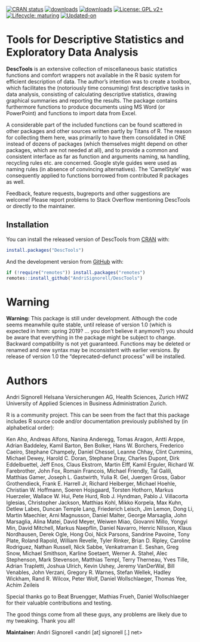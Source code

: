 
<!-- README.md is generated from README.Rmd. Please edit that file -->

<!-- badges: start -->

[![CRAN
status](https://www.r-pkg.org/badges/version-last-release/DescTools)](https://CRAN.R-project.org/package=DescTools)
[![downloads](https://cranlogs.r-pkg.org/badges/grand-total/DescTools)](https://CRAN.R-project.org/package=DescTools)
[![downloads](http://cranlogs.r-pkg.org/badges/last-week/DescTools)](https://CRAN.R-project.org/package=DescTools)
[![License: GPL
v2+](https://img.shields.io/badge/License-GPL%20v2+-blue.svg)](https://www.gnu.org/licenses/old-licenses/gpl-2.0.en.html)
[![Lifecycle:
maturing](https://img.shields.io/badge/lifecycle-maturing-blue.svg)](https://www.tidyverse.org/lifecycle/#maturing)
[![Updated-on](https://img.shields.io/badge/Updated%20on-2020--04--21-yellowgreen.svg)](/commits/master)

<!-- badges: end -->

# Tools for Descriptive Statistics and Exploratory Data Analysis

**DescTools** is an extensive collection of miscellaneous basic
statistics functions and comfort wrappers not available in the R basic
system for efficient description of data. The author’s intention was to
create a toolbox, which facilitates the (notoriously time consuming)
first descriptive tasks in data analysis, consisting of calculating
descriptive statistics, drawing graphical summaries and reporting the
results. The package contains furthermore functions to produce documents
using MS Word (or PowerPoint) and functions to import data from Excel. 

A considerable part of the included functions can be found scattered in
other packages and other sources written partly by Titans of R. The
reason for collecting them here, was primarily to have them consolidated
in ONE instead of dozens of packages (which themselves might depend on
other packages, which are not needed at all), and to provide a common
and consistent interface as far as function and arguments naming, `NA`
handling, recycling rules etc. are concerned. Google style guides were
used as naming rules (in absence of convincing alternatives). The
‘CamelStyle’ was consequently applied to functions borrowed from
contributed R packages as well. 

Feedback, feature requests, bugreports and other suggestions are
welcome\! Please report problems to Stack Overflow mentioning DescTools
or directly to the maintainer.

## Installation

You can install the released version of DescTools from
[CRAN](https://CRAN.R-project.org) with:

``` r
install.packages("DescTools")
```

And the development version from [GitHub](https://github.com/) with:

``` r
if (!require("remotes")) install.packages("remotes")
remotes::install_github("AndriSignorell/DescTools")
```

<!--
# A list of the functions in the package

A grouped list of the functions in the package.


## Operators, calculus, transformations

------------------------------------ --------------------------------------------------------------------------------------
[%()%]                               \tab Between operators determine if a value lies within a range[a,b] 

[%)(%]                               \tab Outside operators: \%)(\%, \%](\%, \%)[\%, \%][\% 

[%nin%]                              \tab "not in" operator 

[%overlaps%]                         \tab Do two collections have common elements? 

[%like%],[%like any%]                \tab Simple operator to search for a specified pattern 

[%^%]                                \tab Powers of matrices 

[Interval]                           \tab The number of days of the overlapping part 
                                     \tab of two date periods 

[AUC]                                \tab Area under the curve 

[Primes]                             \tab Find all primes less than n 

[Factorize]                          \tab Prime factorization of integers 

[Divisors]                           \tab All divisors of an integer 

[GCD]                                \tab Greatest common divisor 

[LCM]                                \tab Least common multiple 

[Permn]                              \tab Determine all possible permutations of a set 

[Fibonacci]                          \tab Generates single Fibonacci numbers or a Fibonacci sequence 

[DigitSum]                           \tab Digit sum of a number 

[Frac]                               \tab Return the fractional part of a numeric value 

[Ndec]                               \tab Count decimal places of a number 

[MaxDigits]                          \tab Maximum used digits for a vector of numbers 

[Prec]                               \tab Precision of a number 

[BoxCox],[BoxCoxInv]                 \tab Box Cox transformation and its inverse transformation 

[BoxCoxLambda]                       \tab Return the optimal lambda for a BoxCox transformation 

[LogSt],[LogStInv]                   \tab Calculate started logarithmic transformation and it's inverse 

[Logit],[LogitInv]                   \tab Generalized logit and inverse logit function 

[LinScale]                           \tab Simple linear scaling of a vector x 

[Winsorize]                          \tab Data cleaning by winsorization 

[Trim]                               \tab Trim data by omitting outlying observations 

[CutQ]                               \tab Cut a numeric variable into quartiles or other quantiles 

[Recode]                             \tab Recode a factor with altered levels 

[Rename]                             \tab Change name(s) of a named object 

[Sort]                               \tab Sort extension for matrices and data.frames 

[SortMixed],[OrderMixed]             \tab Mixed sort order 

[DenseRank]                          \tab Calculate ranks in consecutive order (no ties) 

[PercentRank]                        \tab Calculate the percent rank 

[RoundTo]                            \tab Round to a multiple 

[Large],[Small]                      \tab Returns the kth largest, resp. smallest values 

[HighLow]                            \tab Combines `Large` and `Small`. 

[Rev]                                \tab Reverses the order of rows and/or columns of a matrix or a data.frame 

[Untable]                            \tab Recreates original list based on a n-dimensional frequency table 

[CollapseTable]                      \tab Collapse some rows/columns in a table. 

[Dummy]                              \tab Generate dummy codes for a factor 

[FisherZ],[FisherZInv]               \tab Fisher's z-transformation and its inverse 

[Midx]                               \tab Calculate sequentially the midpoints of the elements of a vector 

[Unwhich]                            \tab Inverse function to[which()], create a logical vector/matrix from indices 

[Vigenere]                           \tab Implements a Vigenere cypher, both encryption and decryption 

[BinTree],[PlotBinTree]              \tab Create and plot a binary tree structure with a given length 
------------------------------------ --------------------------------------------------------------------------------------
  

## Information and manipulation functions

------------------------------------ --------------------------------------------------------------------------------------
[AllDuplicated]                      \tab Find all values involved in ties 

[Closest]                            \tab Return the value in a vector being closest to a given one 

[Coalesce]                           \tab Return the first value in a vector not being `NA` 

[ZeroIfNA],[NAIfZero]                \tab Replace NAs by 0, resp. vice versa 

[Impute]                             \tab Replace NAs by the median or another value 

[LOCF]                               \tab Imputation of datapoints following the "last observation 
                                     \tab carried forward" rule 

[CombN]                              \tab Returns the number of subsets out of a list of elements 

[CombSet]                            \tab Generates all possible subsets out of a list of elements 

[CombPairs]                          \tab Generates all pairs out of one or two sets of elements 

[SampleTwins]                        \tab Create sample using stratifying groups 

[RndPairs]                           \tab Create pairs of correlated random numbers 

[RndWord]                            \tab Produce random combinations of characters 

[IsNumeric]                          \tab Check a vector for being numeric, zero Or a whole number 

[IsWhole]                            \tab Is x a whole number? 

[IsDichotomous]                      \tab Check if x contains exactly 2 values 

[IsOdd]                              \tab Is x even or odd? 

[IsPrime]                            \tab Is x a prime number? 

[IsZero]                             \tab Is numeric(x) == 0, say x < machine.eps? 

[IsEuclid]                           \tab Check if a distance matrix is euclidean 

[Label],[Unit]                       \tab Get or set the `label`, resp. `unit`, attribute of an object 

[Abind]                              \tab Bind matrices to n-dimensional arrays 

[Append]                             \tab Append elements to several classes of objects 

[VecRot],[VecShift]                  \tab Shift the elements of a vector in a circular mode to the right 
                                     \tab or to the left by n characters.  

[Clockwise]                          \tab Transform angles from counter clock into clockwise mode 

[split.formula]                      \tab A formula interface for the base function split 

[reorder.factor]                     \tab Reorder the levels of a factor 

[ToLong],[ToWide]                    \tab Simple reshaping of a vector 

[SetNames]                           \tab Set the names, rownames or columnnames in an object and return it 

[Some]                               \tab Return some randomly chosen elements of an object 

[SplitAt]                            \tab Split a vector into several pieces at given positions 

[SplitPath]                          \tab Split a path string in drive, path, filename 

[Str]                                \tab Compactly display the structure of any R object 

[TextToTable]                        \tab Converts a string to a table 
------------------------------------ --------------------------------------------------------------------------------------
  

## String functions

------------------------------------ --------------------------------------------------------------------------------------
[StrCountW]                          \tab Count the words in a string 

[StrTrim]                            \tab Delete white spaces from a string 

[StrTrunc]                           \tab Truncate string on a given length and add ellipses if it really 
                                     \tab was truncated 

[StrLeft],[StrRight]                 \tab Returns the left/right part or the a string. 

[StrAlign]                           \tab Align strings to the left/right/center or to a given character 

[StrAbbr]                            \tab Abbreviates a string 

[StrCap]                             \tab Capitalize the first letter of a string 

[StrPad]                             \tab Fill a string with defined characters to fit a given length 

[StrRev]                             \tab Reverse a string 

[StrChop]                            \tab Split a string by a fixed number of characters. 

[StrExtract]                         \tab Extract a part of a string, defined as regular expression. 

[StrVal]                             \tab Extract numeric values from a string 

[StrIsNumeric]                       \tab Check whether a string does only contain numeric data 

[StrPos]                             \tab Find position of first occurrence of a string in another one 

[StrDist]                            \tab Compute Levenshtein or Hamming distance between strings 

[FixToTable]                         \tab Create table out of a running text, by using columns of spaces as delimiter 
------------------------------------ --------------------------------------------------------------------------------------
  

## Conversion functions

------------------------------------ --------------------------------------------------------------------------------------
[AscToChar],[CharToAsc]              \tab Converts ASCII codes to characters and vice versa 

[DecToBin],[BinToDec]                \tab Converts numbers from binmode to decimal and vice versa 

[DecToHex],[HexToDec]                \tab Converts numbers from hexmode to decimal and vice versa 

[DecToOct],[OctToDec]                \tab Converts numbers from octmode to decimal and vice versa 

[DegToRad],[RadToDeg]                \tab Convert degrees to radians and vice versa 

[CartToPol],[PolToCart]              \tab Transform cartesian to polar coordinates and vice versa 

[CartToSph],[SphToCart]              \tab Transform cartesian to spherical coordinates and vice versa 

[RomanToInt]                         \tab Convert roman numerals to integers 

[RgbToLong],[LongToRgb]              \tab Convert a rgb color to a long number and vice versa 

[ColToGray],[ColToGrey]              \tab Convert colors to gcrey/grayscale 

[ColToHex],[HexToCol]                \tab Convert a color into hex string 

[HexToRgb]                           \tab Convert a hexnumber to an RGB-color 

[ColToHsv]                           \tab R color to HSV conversion 

[ColToRgb],[RgbToCol]                \tab Color to RGB conversion and back 

[ConvUnit]                           \tab Return the most common unit conversions 

------------------------------------ --------------------------------------------------------------------------------------
  

## Colors

------------------------------------ --------------------------------------------------------------------------------------
[SetAlpha]                           \tab Add transperancy (alpha channel) to a color.  

[ColorLegend]                        \tab Add a color legend to a plot 

[FindColor]                          \tab Get color on a defined color range 

[MixColor]                           \tab Get the mix of two colors 

[TextContrastColor]                  \tab Choose textcolor depending on background color 

[Pal]                                \tab Some custom color palettes 

------------------------------------ --------------------------------------------------------------------------------------
  

## Plots (low level)

------------------------------------ --------------------------------------------------------------------------------------
[Canvas]                             \tab Canvas for geometric plotting 

[Mar]                                \tab Set margins more comfortably.  

[Asp]                                \tab Return aspect ratio of the current plot 

[LineToUser]                         \tab Convert line coordinates to user coordinates 

[lines.loess]                        \tab Add a loess smoother and its CIs to an existing plot 

[lines.lm]                           \tab Add the prediction of linear model and its CIs to a plot 

[lines.smooth.spline]                \tab Add the prediction of a smooth.spline and its CIs to a plot 

[BubbleLegend]                       \tab Add a legend for bubbles to a bubble plot 

[TitleRect]                          \tab Add a main title to a plot surrounded by a rectangular box 

[BarText]                            \tab Add the value labels to a barplot 

[ErrBars]                            \tab Add horizontal or vertical error bars to an existing plot 

[DrawArc],[DrawRegPolygon]           \tab Draw elliptic, circular arc(s) or regular polygon(s) 

[DrawCircle],[DrawEllipse]           \tab Draw a circle, a circle annulus or a sector or an annulus 

[DrawBezier]                         \tab Draw a Bezier curve 

[DrawBand]                           \tab Draw confidence band 

[BoxedText]                          \tab Add text surrounded by a box to a plot 

[Rotate]                             \tab Rotate a geometric structure 

[SpreadOut]                          \tab Spread out a vector of numbers so that there is a minimum 
                                     \tab interval between any two elements. This can be used 
                                     \tab to place textlabels in a plot so that they do not overlap. 

[IdentifyA]                          \tab Helps identifying all the points in a specific area.  

[identify.formula]                   \tab Formula interface for[identify()].  

[PtInPoly]                           \tab Identify all the points within a polygon. 

[ConnLines]                          \tab Calculate and insert connecting lines in a barplot 

[AxisBreak]                          \tab Place a break mark on an axis 

[Shade]                              \tab Produce a shaded curve 

[Stamp]                              \tab Stamp the current plot with Date/Time/Directory or any other expression 
------------------------------------ --------------------------------------------------------------------------------------
  

## Plots (high level) 

------------------------------------ --------------------------------------------------------------------------------------
[PlotACF],[PlotGACF]                 \tab Create a combined plot of a time series including its 
                                     \tab autocorrelation and partial autocorrelation 

[PlotMonth]                          \tab Plot seasonal effects of a univariate time series 

[PlotArea]                           \tab Create an area plot 

[PlotBag]                            \tab Create a two-dimensional boxplot 

[PlotBagPairs]                       \tab Produce pairwise 2-dimensional boxplots (bagplot) 

[PlotBubble]                         \tab Draw a bubble plot 

[PlotCandlestick]                    \tab Plot candlestick chart 

[PlotCirc]                           \tab Create a circular plot 

[PlotCorr]                           \tab Plot a correlation matrix 

[PlotDot]                            \tab Plot a dotchart with confidence intervals 

[PlotFaces]                          \tab Produce a plot of Chernoff faces 

[PlotFdist]                          \tab Frequency distribution plot, combination of histogram, 
                                     \tab boxplot and ecdf.plot 

[PlotMarDens]                        \tab Scatterplot with marginal densities 

[PlotMultiDens]                      \tab Plot multiple density curves 

[PlotPolar]                          \tab Plot values on a circular grid 

[PlotFun]                            \tab Plot mathematical expression or a function 

[PolarGrid]                          \tab Plot a grid in polar coordinates 

[PlotPyramid]                        \tab Pyramid plot (back-back histogram) 

[PlotTreemap]                        \tab Plot of a treemap. 

[PlotVenn]                           \tab Plot a Venn diagram 

[PlotViolin]                         \tab Plot violins instead of boxplots 

[PlotQQ]                             \tab QQ-plot for an optional distribution 

[PlotWeb]                            \tab Create a web plot 

[PlotTernary]                        \tab Create a triangle or ternary plot 

[PlotMiss]                           \tab Plot missing values 

[PlotDev]                            \tab Simple convenience wrapper for producing TIF-Files 

[PlotECDF]                           \tab Plot empirical cumulative distribution function 

[PlotLinesA]                         \tab Plot the columns of one matrix against the columns of another 

[PlotLog]                            \tab Create a plot with logarithmic axis and log grid 

[PlotMosaic]                         \tab Plots a mosaic describing a contingency table in array form 

------------------------------------ --------------------------------------------------------------------------------------
  

## Distributions

------------------------------------ --------------------------------------------------------------------------------------
 _Benf                               \tab Benford distribution, including[qBenf],[dBenf],[rBenf] 

 _ExtrVal                            \tab Extreme value distribution ([dExtrVal]) 

 _Frechet                            \tab Frechet distribution ([dFrechet]) 

 _GenExtrVal                         \tab Generalized Extreme Value Distribution ([dGenExtrVal]) 

 _GenPareto                          \tab Generalized Pareto Distribution ([dGenPareto]) 

 _Gompertz                           \tab Gompertz distribution ([dGompertz]) 

 _Gumbel                             \tab Gumbel distribution ([dGumbel]) 

 _NegWeibull                         \tab Negative Weibull distribution ([dNegWeibull]) 

 _Order                              \tab Distributions of Order Statistics ([dOrder]) 

 _RevGumbel                          \tab Reverse Gumbel distribution ([dRevGumbel]), 

 _RevGumbelExp                       \tab Expontial reverse Gumbel distribution (quantile only) 

 _RevWeibull                         \tab Reverse Weibull distribution ([dRevWeibull]) 
------------------------------------ --------------------------------------------------------------------------------------
  

## Statistics

------------------------------------ --------------------------------------------------------------------------------------
[Freq]                               \tab Univariate frequency table 

[PercTable]                          \tab Bivariate percentage table 

[Margins]                            \tab (Extended) margin tables of a table 

[ExpFreq]                            \tab Expected frequencies of a n-dimensional table 

[Mode]                               \tab Mode, the most frequent value 

[Gmean],[Gsd]                        \tab Geometric mean and geometric standard deviation 

[Hmean]                              \tab Harmonic Mean 

[Median]                             \tab Extended median function supporting weights and ordered factors 

[HuberM],[TukeyBiweight]             \tab Huber M-estimator of location and Tukey's biweight robust mean 

[HodgesLehmann]                      \tab the Hodges-Lehmann estimator 

[HoeffD]                             \tab Hoeffding's D statistic 

[MeanSE]                             \tab Standard error of mean 

[MeanCI],[MedianCI]                  \tab Confidence interval for the mean and median 

[MeanDiffCI]                         \tab Confidence interval for the difference of two means 

[MoveAvg]                            \tab Moving average 

[MeanAD]                             \tab Mean absolute deviation 

[VarCI]                              \tab Confidence interval for the variance 

[CoefVar]                            \tab Coefficient of variation and its confidence interval 

[RobScale]                           \tab Robust data standardization 

[Range]                              \tab (Robust) range 

[BinomCI],[MultinomCI]               \tab Confidence intervals for binomial and multinomial proportions 

[BinomDiffCI]                        \tab Calculate confidence interval for a risk difference 

[BinomRatioCI]                       \tab Calculate confidence interval for the ratio of binomial proportions.  

[PoissonCI]                          \tab Confidence interval for a Poisson lambda 

[Skew],[Kurt]                        \tab Skewness and kurtosis 

[YuleQ],[YuleY]                      \tab Yule's Q and Yule's Y 

[TschuprowT]                         \tab Tschuprow's T 

[Phi],[ContCoef],[CramerV]           \tab Phi, Pearson's Contingency Coefficient and Cramer's V 

[GoodmanKruskalGamma]                \tab Goodman Kruskal's gamma 

[KendallTauA]                        \tab Kendall's tau-a 

[KendallTauB]                        \tab Kendall's tau-b 

[StuartTauC]                         \tab Stuart's tau-c 

[SomersDelta]                        \tab Somers' delta 

[Lambda]                             \tab Goodman Kruskal's lambda 

[GoodmanKruskalTau]                  \tab Goodman Kruskal's tau 

[UncertCoef]                         \tab Uncertainty coefficient 

[Entropy],[MutInf]                   \tab Shannon's entropy, mutual information 

[DivCoef],[DivCoefMax]               \tab Rao's diversity coefficient ("quadratic entropy") 

[TheilU]                             \tab Theil's U1 and U2 coefficient 

[Assocs]                             \tab Combines the association measures above.  

[OddsRatio],[RelRisk]                \tab Odds ratio and relative risk 

[ORToRelRisk]                        \tab Transform odds ratio to relative risk 

[CohenKappa],[KappaM]                \tab Cohen's Kappa, weighted Kappa and Kappa for 
                                     \tab more than 2 raters 

[CronbachAlpha]                      \tab Cronbach's alpha 

[ICC]                                \tab Intraclass correlations 

[KrippAlpha]                         \tab Return Kripp's alpha coefficient 

[KendallW]                           \tab Compute the Kendall coefficient of concordance 

[Lc]                                 \tab Calculate and plot Lorenz curve 

[Gini],[Atkinson]                    \tab Gini- and Atkinson coefficient 

[Herfindahl],[Rosenbluth]            \tab Herfindahl- and Rosenbluth coefficient 

[GiniSimpson]                        \tab Compute Gini-Simpson Coefficient 

[CorCI]                              \tab Confidence interval for Pearson's correlation coefficient 

[CorPart]                            \tab Find the correlations for a set x of variables with set y removed 

[CorPolychor]                        \tab Polychoric correlation coefficient 

[SpearmanRho]                        \tab Spearman rank correlation and its confidence intervals 

[ConDisPairs]                        \tab Return concordant and discordant pairs of two vectors 

[FindCorr]                           \tab Determine highly correlated variables 

[CohenD]                             \tab Cohen's Effect Size 

[EtaSq]                              \tab Effect size calculations for ANOVAs 

[Contrasts]                          \tab Generate pairwise contrasts for using in a post-hoc test 

[Strata]                             \tab Stratified sampling with equal/unequal probabilities 

[Outlier]                            \tab Outliers following Tukey's boxplot definition 

[LOF]                                \tab Local outlier factor 

[BrierScore]                         \tab Brier score, assessing the quality of predictions of binary events 

[Cstat]                              \tab C statistic, equivalent to the area under the ROC curve) 

[CCC]                                \tab Lin's concordance correlation coef for agreement on a continuous measure 

[MAE]                                \tab Mean absolute error 

[MAPE],[SMAPE]                       \tab Mean absolute and symmetric mean absolute percentage error 

[MSE],[RMSE]                         \tab Mean squared error and root mean squared error 

[NMAE],[NMSE]                        \tab Normalized mean absolute and mean squared error 

[Conf]                               \tab Confusion matrix, a cross-tabulation of observed and predicted classes 
                                     \tab with associated statistics 

[Sens],[Spec]                        \tab Sensitivity and specificity 

[PseudoR2]                           \tab Variants of pseudo R squared statistics: McFadden, Aldrich-Nelson, 
                                     \tab Nagelkerke, CoxSnell, Effron, McKelvey-Zavoina, Tjur 

[Mean],[SD],[Var]                    \tab Variants of base statistics, allowing to define weights: Mean, 

[Quantile],[MAD],[Cor]               \tab standard deviation, variance, quantile, mad, correlation 

[VIF],[StdCoef]                      \tab Variance inflation factors and standardised coefficents for linear models 
------------------------------------ --------------------------------------------------------------------------------------

## Tests
------------------------------------ --------------------------------------------------------------------------------------
[SignTest]                           \tab Signtest to test whether two groups are equally sized 

[ZTest]                              \tab Z--test for known population variance 

[TTestA]                             \tab Student's t-test based on sample statistics 

[JonckheereTerpstraTest]             \tab Jonckheere-Terpstra trend test for medians 

[PageTest]                           \tab Page test for ordered alternatives 

[CochranQTest]                       \tab Cochran's Q-test to find differences in matched sets 
                                     \tab of three or more frequencies or proportions. 

[VarTest]                            \tab ChiSquare test for one variance and F test for two variances 

[SiegelTukeyTest]                    \tab Siegel-Tukey test for equality in variability 

[SiegelTukeyRank]                    \tab Calculate Siegel-Tukey's ranks (auxiliary function) 

[LeveneTest]                         \tab Levene's test for homogeneity of variance 

[MosesTest]                          \tab Moses Test of extreme reactions 

[RunsTest]                           \tab Runs test for detecting non-randomness 

[DurbinWatsonTest]                   \tab Durbin-Watson test for autocorrelation 

[BartelsRankTest]                    \tab Bartels rank test for randomness 

[JarqueBeraTest]                     \tab Jarque-Bera Test for normality 

[AndersonDarlingTest]                \tab Anderson-Darling test for normality 

[CramerVonMisesTest]                 \tab Cramer-von Mises test for normality 

[LillieTest]                         \tab Lilliefors (Kolmogorov-Smirnov) test for normality 

[PearsonTest]                        \tab Pearson chi-square test for normality 

[ShapiroFranciaTest]                 \tab Shapiro-Francia test for normality 

[MHChisqTest]                        \tab Mantel-Haenszel Chisquare test 

[StuartMaxwellTest]                  \tab Stuart-Maxwell marginal homogeneity test 

[LehmacherTest]                      \tab Lehmacher marginal homogeneity test 

[CochranArmitageTest]                \tab Cochran-Armitage test for trend in binomial proportions 

[BreslowDayTest],[WoolfTest]         \tab Test for homogeneity on 2x2xk tables over strata 

[PostHocTest]                        \tab Post hoc tests by Scheffe, LSD, Tukey for a aov-object 

[ScheffeTest]                        \tab Multiple comparisons Scheffe test 

[DunnTest]                           \tab Dunn's test of multiple comparisons 

[DunnettTest]                        \tab Dunnett's test of multiple comparisons 

[ConoverTest]                        \tab Conover's test of multiple comparisons (following a kruskal test) 

[NemenyiTest]                        \tab Nemenyi's test of multiple comparisons 

[HotellingsT2Test]                   \tab Hotelling's T2 test for the one and two sample case 

[YuenTTest]                          \tab Yuen's robust t-Test with trimmed means and winsorized variances 

[BarnardTest]                        \tab Barnard's test for 2x2 tables 

[BreuschGodfreyTest]                 \tab Breusch-Godfrey test for higher-order serial correlation. 

[GTest]                              \tab Chi-squared contingency table test and goodness-of-fit test 

[HosmerLemeshowTest]                 \tab Hosmer-Lemeshow goodness of fit tests 

[VonNeumannTest]                     \tab Von Neumann's successive difference test 
------------------------------------ --------------------------------------------------------------------------------------
  

## Date functions
------------------------------------ --------------------------------------------------------------------------------------
[day.name],[day.abb]                 \tab Defined names of the days 

[AddMonths],[AddMonthsYM]            \tab Add a number of months to a given date 

[IsDate]                             \tab Check whether x is a date object 

[IsWeekend]                          \tab Check whether x falls on a weekend 

[IsLeapYear]                         \tab Check whether x is a leap year 

[LastDayOfMonth]                     \tab Return the last day of the month of the date x 

[DiffDays360]                        \tab Calculate the difference of two dates using the 360-days system 

[Date]                               \tab Create a date from numeric representation of year, month, day 

[Day],[Month],[Year]                 \tab Extract part of a date 

[Hour],[Minute],[Second]             \tab Extract part of time 

[Week],[Weekday]                     \tab Returns ISO week and weekday of a date 

[Quarter]                            \tab Quarter of a date 

[Timezone]                           \tab Timezone of a POSIXct/POSIXlt date 

[YearDay],[YearMonth]                \tab The day in the year of a date 

[Now],[Today]                        \tab Get current date or date-time 

[HmsToSec],[SecToHms]                \tab Convert `h:m:s` times to seconds and vice versa 

[Overlap]                            \tab Determine if and how extensively two date ranges overlap 

[Zodiac]                             \tab The zodiac sign of a date :-) 
------------------------------------ --------------------------------------------------------------------------------------
  

## Finance functions
------------------------------------ --------------------------------------------------------------------------------------
[OPR]                                \tab One period returns (simple and log returns) 

[NPV]                                \tab Net present value 

[NPVFixBond]                         \tab Net present value for fix bonds 

[IRR]                                \tab Internal rate of return 

[YTM]                                \tab Return yield to maturity for a bond 

[SLN],[DB],[SYD]                     \tab Several methods of depreciation of an asset 
------------------------------------ --------------------------------------------------------------------------------------
  

## GUI-Helpers
------------------------------------ --------------------------------------------------------------------------------------
[PasswordDlg]                        \tab Display a dialog containing an edit field, showing only ***. 
------------------------------------ --------------------------------------------------------------------------------------
  

## Reporting, InOut
------------------------------------ --------------------------------------------------------------------------------------
[CatTable]                           \tab Print a table with the option to have controlled linebreaks 

[Format],[Fmt]                       \tab Easy format for numbers and dates 

[Desc]                               \tab Produce a rich description of an object 

[Abstract]                           \tab Display compact overview of the structure of a data frame 

[TMod]                               \tab Create comparison table for (general) linear models 

[TOne]                               \tab Create "Table One"" describing baseline characteristics 

[GetNewWrd],[GetNewXL],[GetNewPP]    \tab Create a new Word, Excel or PowerPoint Instance 

[GetCurrWrd],[GetCurrXL],[GetCurrPP] \tab Get a handle to a running Word, Excel or PowerPoint instance 

[WrdKill],[XLKill]                   \tab Ends a (possibly hidden) Word/Excel process 

[IsValidWrd]                         \tab Check if the handle to a Word instance is valid or outdated 

[WrdCaption]                         \tab Insert a title in Word 

[WrdFont]                            \tab Get and set the font for the current selection in Word 

[WrdParagraphFormat]                 \tab Get and set the paragraph format 

[WrdTable]                           \tab Create a table in Word 

[WrdCellRange]                       \tab Select a cell range of a table in Word 

[WrdMergeCells]                      \tab Merge cells of a table in Word 

[WrdFormatCells]                     \tab Format selected cells of a table in word 

[WrdTableBorders]                    \tab Set or edit table border style of a table in Word 

[ToWrd],[ToXL]                       \tab Mord flexible wrapper to send diverse objects to Word, resp. Excel 

[WrdPlot]                            \tab Insert the active plot to Word 

[WrdInsertBookmark]                  \tab Insert a new bookmark in a Word document 

[WrdGoto]                            \tab Place cursor to a specific bookmark, or another text position. 

[WrdUpdateBookmark]                  \tab Update the text of a bookmark's range 

[WrdSaveAs]                          \tab Saves documents in Word 

[WrdStyle]                           \tab Get and set the style of a paragraph in Word 

[XLDateToPOSIXct]                    \tab Convert XL-Date format to POSIXct format 

[XLGetRange]                         \tab Get the values of one or several cell range(s) in Excel 

[XLGetWorkbook]                      \tab Get the values of all sheets of an Excel workbook 

[XLView]                             \tab Use Excel as viewer for a data.frame 

[PpPlot]                             \tab Insert active plot to PowerPoint 

[PpAddSlide]                         \tab Adds a slide to a PowerPoint presentation 

[PpText]                             \tab Adds a textbox with text to a PP-presentation 

[ParseSASDatalines]                  \tab Parse a SAS "datalines" statement to read data 
------------------------------------ --------------------------------------------------------------------------------------
  

## Tools
------------------------------------ --------------------------------------------------------------------------------------
[PairApply]                          \tab Helper for calculating functions pairwise 

[LsFct],[LsObj]                      \tab List the functions (or the data, all objects) of a package 

[FctArgs]                            \tab Retrieve the arguments of a functions 

[InDots]                             \tab Check if an argument is contained in ... argument and return it's value 

[ParseFormula]                       \tab Parse a formula and return the splitted parts of if 

[Recycle]                            \tab Recycle a list of elements to the maximal found dimension 

[Keywords]                           \tab Get the keywords of a man page 

[SysInfo]                            \tab Get some more information about system and environment 

[DescToolsOptions]                   \tab Get the DescTools specific options 

[PDFManual]                          \tab Get the pdf-manual of any package on CRAN and open it 
------------------------------------ --------------------------------------------------------------------------------------
  

## Data
------------------------------------ --------------------------------------------------------------------------------------
[d.pizza]                            \tab Synthetic dataset created for testing the description 

[d.whisky]                           \tab of Scotch Single Malts 
------------------------------------ --------------------------------------------------------------------------------------
  

## Reference Data
------------------------------------ --------------------------------------------------------------------------------------
[d.units],[d.prefix]                 \tab Unit conversion factors and metric prefixes 

[d.periodic]                         \tab Periodic table of elements 

[d.countries]                        \tab ISO 3166-1 country codes 

[roulette],[cards],[tarot]           \tab Datasets for probabilistic simulation 
------------------------------------ --------------------------------------------------------------------------------------

-->

# Warning

**Warning:** This package is still under development. Although the code
seems meanwhile quite stable, until release of version 1.0 (which is
expected in hmm: spring 2019? … you don’t believe it anymore?) you
should be aware that everything in the package might be subject to
change. Backward compatibility is not yet guaranteed. Functions may be
deleted or renamed and new syntax may be inconsistent with earlier
versions. By release of version 1.0 the “deprecated-defunct process”
will be installed.

# Authors

Andri Signorell Helsana Versicherungen AG, Health Sciences, Zurich HWZ
University of Applied Sciences in Business Administration Zurich.

R is a community project. This can be seen from the fact that this
package includes R source code and/or documentation previously published
by (in alphabetical order): 

Ken Aho, Andreas Alfons, Nanina Anderegg, Tomas Aragon, Antti Arppe,
Adrian Baddeley, Kamil Barton, Ben Bolker, Hans W. Borchers, Frederico
Caeiro, Stephane Champely, Daniel Chessel, Leanne Chhay, Clint Cummins,
Michael Dewey, Harold C. Doran, Stephane Dray, Charles Dupont, Dirk
Eddelbuettel, Jeff Enos, Claus Ekstrom, Martin Elff, Kamil Erguler,
Richard W. Farebrother, John Fox, Romain Francois, Michael Friendly, Tal
Galili, Matthias Gamer, Joseph L. Gastwirth, Yulia R. Gel, Juergen
Gross, Gabor Grothendieck, Frank E. Harrell Jr, Richard Heiberger,
Michael Hoehle, Christian W. Hoffmann, Soeren Hojsgaard, Torsten
Hothorn, Markus Huerzeler, Wallace W. Hui, Pete Hurd, Rob J. Hyndman,
Pablo J. Villacorta Iglesias, Christopher Jackson, Matthias Kohl, Mikko
Korpela, Max Kuhn, Detlew Labes, Duncan Temple Lang, Friederich Leisch,
Jim Lemon, Dong Li, Martin Maechler, Arni Magnusson, Daniel Malter,
George Marsaglia, John Marsaglia, Alina Matei, David Meyer, Weiwen Miao,
Giovanni Millo, Yongyi Min, David Mitchell, Markus Naepflin, Daniel
Navarro, Henric Nilsson, Klaus Nordhausen, Derek Ogle, Hong Ooi, Nick
Parsons, Sandrine Pavoine, Tony Plate, Roland Rapold, William Revelle,
Tyler Rinker, Brian D. Ripley, Caroline Rodriguez, Nathan Russell, Nick
Sabbe, Venkatraman E. Seshan, Greg Snow, Michael Smithson, Karline
Soetaert, Werner A. Stahel, Alec Stephenson, Mark Stevenson, Matthias
Templ, Terry Therneau, Yves Tille, Adrian Trapletti, Joshua Ulrich,
Kevin Ushey, Jeremy VanDerWal, Bill Venables, John Verzani, Gregory R.
Warnes, Stefan Wellek, Hadley Wickham, Rand R. Wilcox, Peter Wolf,
Daniel Wollschlaeger, Thomas Yee, Achim Zeileis

Special thanks go to Beat Bruengger, Mathias Frueh, Daniel Wollschlaeger
for their valuable contributions and testing.

The good things come from all these guys, any problems are likely due to
my tweaking. Thank you all\! 

**Maintainer:** Andri Signorell \<andri \[at\] signorell \[.\] net\>

<!-- @keywords package -->

<!-- @examples -->

<!-- # ****************************************************** -->

<!-- # There are no examples defined here. But see the demos: -->

<!-- # -->

<!-- # demo(describe) -->

<!-- # demo(plots)) -->

<!-- # -->

<!-- # ****************************************************** -->
